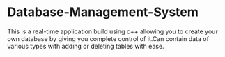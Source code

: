 # Database-Management-System
This is a real-time application build using c++ allowing you to create your own database by giving you complete control of it.Can contain data of various types with adding or deleting tables with ease.
